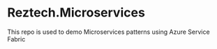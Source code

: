 # Reztech.Microservices
This repo is used to demo Microservices patterns using Azure Service Fabric
